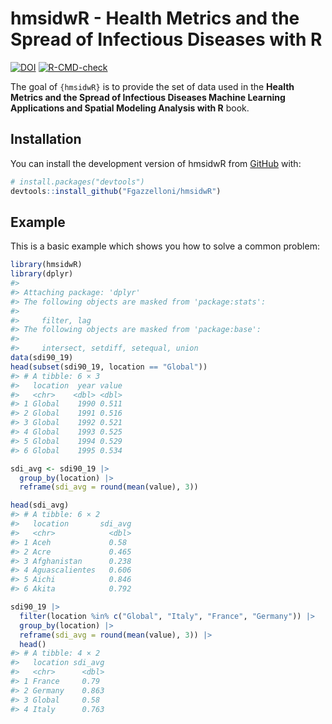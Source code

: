 
# hmsidwR - Health Metrics and the Spread of Infectious Diseases with R

<!-- badges: start -->

[![DOI](https://zenodo.org/badge/768163778.svg)](https://zenodo.org/badge/latestdoi/768163778)
[![R-CMD-check](https://github.com/Fgazzelloni/hmsidwR/actions/workflows/R-CMD-check.yaml/badge.svg)](https://github.com/Fgazzelloni/hmsidwR/actions/workflows/R-CMD-check.yaml)
<!-- badges: end -->

The goal of `{hmsidwR}` is to provide the set of data used in the
**Health Metrics and the Spread of Infectious Diseases Machine Learning
Applications and Spatial Modeling Analysis with R** book.

## Installation

You can install the development version of hmsidwR from
[GitHub](https://github.com/) with:

``` r
# install.packages("devtools")
devtools::install_github("Fgazzelloni/hmsidwR")
```

## Example

This is a basic example which shows you how to solve a common problem:

``` r
library(hmsidwR)
library(dplyr)
#> 
#> Attaching package: 'dplyr'
#> The following objects are masked from 'package:stats':
#> 
#>     filter, lag
#> The following objects are masked from 'package:base':
#> 
#>     intersect, setdiff, setequal, union
data(sdi90_19)
head(subset(sdi90_19, location == "Global"))
#> # A tibble: 6 × 3
#>   location  year value
#>   <chr>    <dbl> <dbl>
#> 1 Global    1990 0.511
#> 2 Global    1991 0.516
#> 3 Global    1992 0.521
#> 4 Global    1993 0.525
#> 5 Global    1994 0.529
#> 6 Global    1995 0.534
```

``` r
sdi_avg <- sdi90_19 |>
  group_by(location) |>
  reframe(sdi_avg = round(mean(value), 3))

head(sdi_avg)
#> # A tibble: 6 × 2
#>   location       sdi_avg
#>   <chr>            <dbl>
#> 1 Aceh             0.58 
#> 2 Acre             0.465
#> 3 Afghanistan      0.238
#> 4 Aguascalientes   0.606
#> 5 Aichi            0.846
#> 6 Akita            0.792
```

``` r
sdi90_19 |>
  filter(location %in% c("Global", "Italy", "France", "Germany")) |>
  group_by(location) |>
  reframe(sdi_avg = round(mean(value), 3)) |>
  head()
#> # A tibble: 4 × 2
#>   location sdi_avg
#>   <chr>      <dbl>
#> 1 France     0.79 
#> 2 Germany    0.863
#> 3 Global     0.58 
#> 4 Italy      0.763
```

